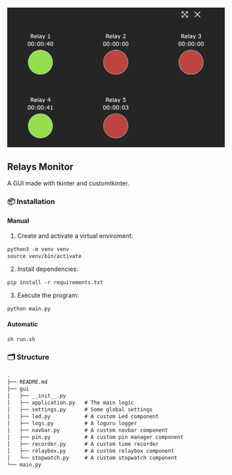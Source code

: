 <img
    src="./docs/images/relays.jpeg"
/>

## Relays Monitor
A GUI made with tkinter and customtkinter.


### 📦 Installation

#### Manual
1. Create and activate a virtual enviroment:
```
python3 -m venv venv
source venv/bin/activate
```

2. Install dependencies:
```
pip install -r requirements.txt
```

3. Execute the program:
```
python main.py
```
#### Automatic
```
sh run.sh
```


### 🗂️ Structure
```
.
├── README.md
├── gui
│   ├── __init__.py
│   ├── application.py   # The main logic
│   ├── settings.py      # Some global settings
│   ├── led.py           # A custom Led component
│   ├── logs.py          # A loguru logger
│   ├── navbar.py        # A custom navbar component
│   ├── pin.py           # A custom pin manager component
│   ├── recorder.py      # A custom time recorder
│   ├── relaybox.py      # A custom relaybox component
│   └── stopwatch.py     # A custom stopwatch component
└── main.py
```